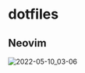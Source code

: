 # dotfiles
## Neovim
![2022-05-10_03-06](https://user-images.githubusercontent.com/3308421/167529178-484cfd3b-195a-4c4e-b498-b06c71a44fcb.png)

